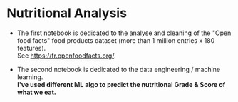 # Nutritional Analysis
  
- The first notebook is dedicated to the analyse and cleaning of the "Open food facts" food products dataset (more than 1 million entries x 180 features).       
See https://fr.openfoodfacts.org/.

- The second notebook is dedicated to the data engineering / machine learning.    
<b> I've used different ML algo to predict the nutritional Grade & Score of what we eat. </b>
